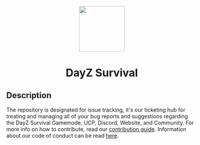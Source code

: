 <p align="center">
    <img src="https://avatars.githubusercontent.com/u/109519315?s=200&v=4" width="120">
    <h1 align="center">DayZ Survival</h1>
</p>

## Description
The repository is designated for issue tracking, it's our ticketing hub for treating and managing all of your bug reports and suggestions regarding the DayZ Survival Gamemode, UCP, Discord, Website, and Community. For more info on how to contribute, read our [contribution guide](./CONTRIBUTING.md). Information about our code of conduct can be read [here](./CODE_OF_CONDUCT.md).

